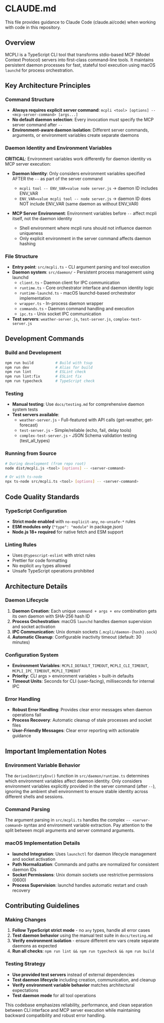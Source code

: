 # CLAUDE.md

This file provides guidance to Claude Code (claude.ai/code) when working with code in this repository.

## Overview

MCPLI is a TypeScript CLI tool that transforms stdio-based MCP (Model Context Protocol) servers into first-class command-line tools. It maintains persistent daemon processes for fast, stateful tool execution using macOS `launchd` for process orchestration.

## Key Architecture Principles

### Command Structure
- **Always requires explicit server command**: `mcpli <tool> [options] -- <mcp-server-command> [args...]`
- **No default daemon selection**: Every invocation must specify the MCP server command after `--`
- **Environment-aware daemon isolation**: Different server commands, arguments, or environment variables create separate daemons

### Daemon Identity and Environment Variables
**CRITICAL**: Environment variables work differently for daemon identity vs MCP server execution:

- **Daemon Identity**: Only considers environment variables specified AFTER the `--` as part of the server command
  - `mcpli tool -- ENV_VAR=value node server.js` → daemon ID includes ENV_VAR
  - `ENV_VAR=value mcpli tool -- node server.js` → daemon ID does NOT include ENV_VAR (same daemon as without ENV_VAR)

- **MCP Server Environment**: Environment variables before `--` affect mcpli itself, not the daemon identity
  - Shell environment where mcpli runs should not influence daemon uniqueness
  - Only explicit environment in the server command affects daemon hashing

### File Structure
- **Entry point**: `src/mcpli.ts` - CLI argument parsing and tool execution
- **Daemon system**: `src/daemon/` - Persistent process management using launchd
  - `client.ts` - Daemon client for IPC communication
  - `runtime.ts` - Core orchestrator interface and daemon identity logic
  - `runtime-launchd.ts` - macOS launchd-based orchestrator implementation
  - `wrapper.ts` - In-process daemon wrapper
  - `commands.ts` - Daemon command handling and execution
  - `ipc.ts` - Unix socket IPC communication
- **Test servers**: `weather-server.js`, `test-server.js`, `complex-test-server.js`

## Development Commands

### Build and Development
```bash
npm run build          # Build with tsup
npm run dev            # Alias for build
npm run lint           # ESLint check
npm run lint:fix       # ESLint fix
npm run typecheck      # TypeScript check
```

### Testing
- **Manual testing**: Use `docs/testing.md` for comprehensive daemon system tests
- **Test servers available**:
  - `weather-server.js` - Full-featured with API calls (get-weather, get-forecast)
  - `test-server.js` - Simple/reliable (echo, fail, delay tools)
  - `complex-test-server.js` - JSON Schema validation testing (test_all_types)

### Running from Source
```bash
# During development (from repo root)
node dist/mcpli.js <tool> [options] -- <server-command>

# Or with ts-node
npx ts-node src/mcpli.ts <tool> [options] -- <server-command>
```

## Code Quality Standards

### TypeScript Configuration
- **Strict mode enabled** with `no-explicit-any`, `no-unsafe-*` rules
- **ESM modules only** (`"type": "module"` in package.json)
- **Node.js 18+ required** for native fetch and ESM support

### Linting Rules
- Uses `@typescript-eslint` with strict rules
- Prettier for code formatting
- No explicit `any` types allowed
- Unsafe TypeScript operations prohibited

## Architecture Details

### Daemon Lifecycle
1. **Daemon Creation**: Each unique `command + args + env` combination gets its own daemon with SHA-256 hash ID
2. **Process Orchestration**: macOS `launchd` handles daemon supervision and socket activation
3. **IPC Communication**: Unix domain sockets (`.mcpli/daemon-{hash}.sock`)
4. **Automatic Cleanup**: Configurable inactivity timeout (default: 30 minutes)

### Configuration System
- **Environment Variables**: `MCPLI_DEFAULT_TIMEOUT`, `MCPLI_CLI_TIMEOUT`, `MCPLI_IPC_TIMEOUT`, `MCPLI_TIMEOUT`
- **Priority**: CLI args > environment variables > built-in defaults
- **Timeout Units**: Seconds for CLI (user-facing), milliseconds for internal IPC

### Error Handling
- **Robust Error Handling**: Provides clear error messages when daemon operations fail
- **Process Recovery**: Automatic cleanup of stale processes and socket files
- **User-Friendly Messages**: Clear error reporting with actionable guidance

## Important Implementation Notes

### Environment Variable Behavior
The `deriveIdentityEnv()` function in `src/daemon/runtime.ts` determines which environment variables affect daemon identity. Only considers environment variables explicitly provided in the server command (after `--`), ignoring the ambient shell environment to ensure stable identity across different shells and sessions.

### Command Parsing
The argument parsing in `src/mcpli.ts` handles the complex `-- <server-command>` syntax and environment variable extraction. Pay attention to the split between mcpli arguments and server command arguments.

### macOS Implementation Details
- **launchd Integration**: Uses `launchctl` for daemon lifecycle management and socket activation
- **Path Normalization**: Commands and paths are normalized for consistent daemon IDs
- **Socket Permissions**: Unix domain sockets use restrictive permissions (0600)
- **Process Supervision**: launchd handles automatic restart and crash recovery

## Contributing Guidelines

### Making Changes
1. **Follow TypeScript strict mode** - no `any` types, handle all error cases
2. **Test daemon behavior** using the manual test suite in `docs/testing.md`
3. **Verify environment isolation** - ensure different env vars create separate daemons as expected
4. **Run all checks**: `npm run lint && npm run typecheck && npm run build`

### Testing Strategy
- **Use provided test servers** instead of external dependencies
- **Test daemon lifecycle** including creation, communication, and cleanup
- **Verify environment variable behavior** matches architectural expectations
- **Test daemon mode** for all tool operations

This codebase emphasizes reliability, performance, and clean separation between CLI interface and MCP server execution while maintaining backward compatibility and robust error handling.
